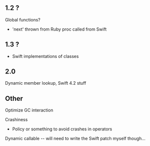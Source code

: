 ## 1.2 ?

Global functions?
* 'next' thrown from Ruby proc called from Swift

## 1.3 ?

* Swift implementations of classes

## 2.0

Dynamic member lookup, Swift 4.2 stuff

## Other

Optimize GC interaction

Crashiness
* Policy or something to avoid crashes in operators

Dynamic callable -- will need to write the Swift patch myself though...
